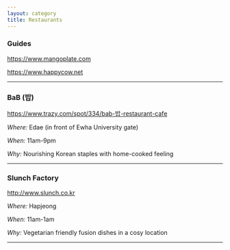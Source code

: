 ```yaml
---
layout: category
title: Restaurants 
---
```


### Guides

<https://www.mangoplate.com>

<https://www.happycow.net>

----

### BaB (밥)

<https://www.trazy.com/spot/334/bab-밥-restaurant-cafe>

_Where:_ Edae (in front of Ewha University gate)

_When:_ 11am-9pm 

_Why:_ Nourishing Korean staples with home-cooked feeling 

----

### Slunch Factory 

<http://www.slunch.co.kr>

_Where:_ Hapjeong 

_When:_ 11am-1am 

_Why:_ Vegetarian friendly fusion dishes in a cosy location 

----
